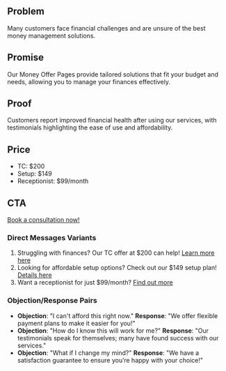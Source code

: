 ## Problem
Many customers face financial challenges and are unsure of the best money management solutions.

## Promise
Our Money Offer Pages provide tailored solutions that fit your budget and needs, allowing you to manage your finances effectively.

## Proof
Customers report improved financial health after using our services, with testimonials highlighting the ease of use and affordability.

## Price
- TC: $200
- Setup: $149
- Receptionist: $99/month

## CTA
[Book a consultation now!](TC_LINK)

### Direct Messages Variants
1. Struggling with finances? Our TC offer at $200 can help! [Learn more here]({TC_LINK})
2. Looking for affordable setup options? Check out our $149 setup plan! [Details here]({SETUP_LINK})
3. Want a receptionist for just $99/month? [Find out more]({RECEPTION_LINK})

### Objection/Response Pairs
- **Objection**: "I can't afford this right now."
  **Response**: "We offer flexible payment plans to make it easier for you!"
- **Objection**: "How do I know this will work for me?"
  **Response**: "Our testimonials speak for themselves; many have found success with our services."
- **Objection**: "What if I change my mind?"
  **Response**: "We have a satisfaction guarantee to ensure you’re happy with your choice!"
